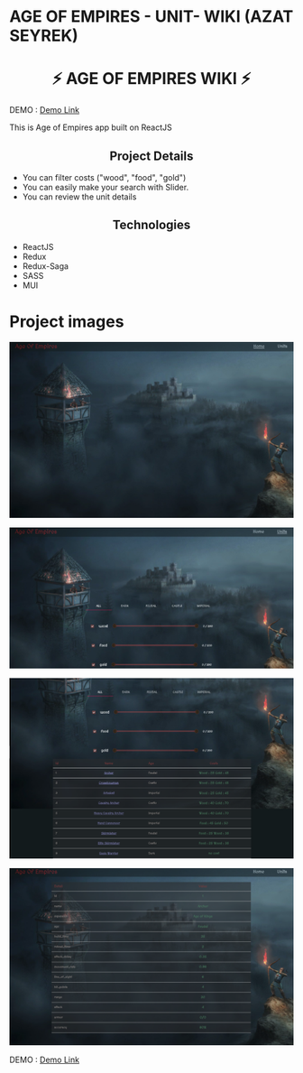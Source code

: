 # AGE OF EMPIRES - UNIT- WIKI (AZAT SEYREK)

<h1 align="center">⚡ AGE OF EMPIRES WIKI ⚡</h1>

DEMO : <a href="http://azatsyerek-ageof.surge.sh/">Demo Link</a>

<p>This is Age of Empires app built on  ReactJS</p>

<h2 align="center">Project Details </h2>

- You can filter costs ("wood", "food", "gold")
- You can easily make your search with Slider.
- You can review the unit details

<h2 align="center">Technologies</h2>

- ReactJS
- Redux
- Redux-Saga
- SASS
- MUI

# Project images

![Home Page](./screenshots/homepage.png)

![Unit Filter](./screenshots/units_filter.png)

![Filter Result](./screenshots/filter_result.png)

![Unit Detail Page](./screenshots/unit_detail.png)

DEMO : <a href="http://azatsyerek-ageof.surge.sh/">Demo Link</a>
